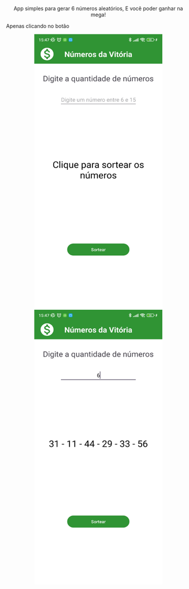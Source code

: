 <p style="text-align:center">
  App simples para gerar 6 números aleatórios, E você poder ganhar na mega!<br />
    <p>Apenas clicando no botão</p>
</p>

<p style="text-align:center">
<img src = "https://github.com/harrissondutra/APP_MegaSena/blob/master/app/src/main/res/drawable/tela_mega1.jpg?raw=true" width="350" height= "750"> <img src="https://github.com/harrissondutra/APP_MegaSena/blob/master/app/src/main/res/drawable/tela_mega2.jpg?raw=true" width="350" height= "750">
</p>
